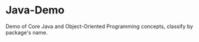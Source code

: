 # Java-Demo

Demo of Core Java and Object-Oriented Programming concepts, classify by package's name.
